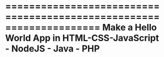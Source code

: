 ====================================================================
Make a Hello World App in HTML-CSS-JavaScript - NodeJS - Java - PHP
====================================================================
